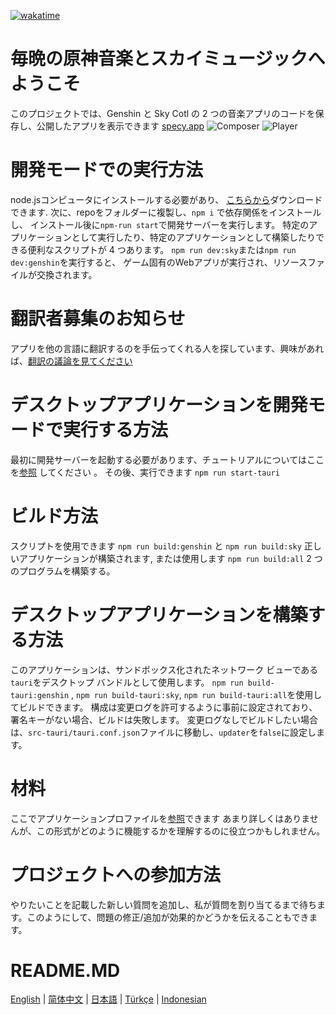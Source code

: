[![wakatime](https://wakatime.com/badge/user/f0147aa6-69b8-4142-806c-050d6fee026e/project/68da356a-cd0b-40cb-996c-0799e406179f.svg)](https://wakatime.com/badge/user/f0147aa6-69b8-4142-806c-050d6fee026e/project/68da356a-cd0b-40cb-996c-0799e406179f)
# 毎晩の原神音楽とスカイミュージックへようこそ
このプロジェクトでは、Genshin と Sky Cotl の 2 つの音楽アプリのコードを保存し、公開したアプリを表示できます [specy.app](https://specy.app)
![Composer](docs/assets/composer.webp)
![Player](docs/assets/player.webp)

# 開発モードでの実行方法
node.jsコンピュータにインストールする必要があり、 [こちらから](https://nodejs.org/en/)ダウンロードできます.
次に、repoをフォルダーに複製し、`npm i` で依存関係をインストールし、
インストール後に`npm-run start`で開発サーバーを実行します。
特定のアプリケーションとして実行したり、特定のアプリケーションとして構築したりできる便利なスクリプトが 4 つあります。
`npm run dev:sky`または`npm run dev:genshin`を実行すると、
ゲーム固有のWebアプリが実行され、リソースファイルが交換されます。

# 翻訳者募集のお知らせ
アプリを他の言語に翻訳するのを手伝ってくれる人を探しています、興味があれば、[翻訳の議論を見てください](https://github.com/Specy/genshin-music/discussions/52)

# デスクトップアプリケーションを開発モードで実行する方法
最初に開発サーバーを起動する必要があります、チュートリアルについてはここを[参照](#how-to-run-in-dev-mode) してください 。
その後、実行できます `npm run start-tauri`

# ビルド方法
スクリプトを使用できます `npm run build:genshin` と `npm run build:sky` 正しいアプリケーションが構築されます, または使用します `npm run build:all` 2 つのプログラムを構築する。

# デスクトップアプリケーションを構築する方法
このアプリケーションは、サンドボックス化されたネットワーク ビューである`tauri`をデスクトップ バンドルとして使用します。
`npm run build-tauri:genshin` , `npm run build-tauri:sky`, `npm run build-tauri:all`を使用してビルドできます。 
構成は変更ログを許可するように事前に設定されており、署名キーがない場合、ビルドは失敗します。
変更ログなしでビルドしたい場合は、`src-tauri/tauri.conf.json`ファイルに移動し、`updater`を`false`に設定します。

# 材料
ここでアプリケーションプロファイルを[参照](https://github.com/Specy/genshin-music/wiki)できます
あまり詳しくはありませんが、この形式がどのように機能するかを理解するのに役立つかもしれません。

# プロジェクトへの参加方法
やりたいことを記載した新しい質問を追加し、私が質問を割り当てるまで待ちます。このようにして、問題の修正/追加が効果的かどうかを伝えることもできます。

# README.MD
<a href="./README.md">English</a> | <a href="./README-ZH.md">简体中文</a> | <a href="./README-JP.md">日本語</a> | <a href="./README-TR.md">Türkçe</a> | <a href="./README-ID.md">Indonesian</a>
